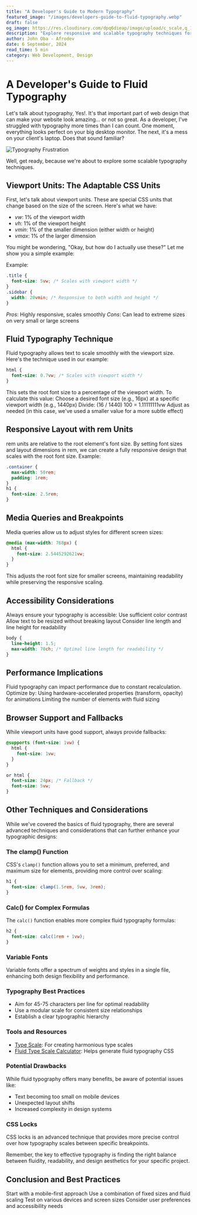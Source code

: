 ```yaml
---
title: "A Developer's Guide to Modern Typography"
featured_image: "/images/developers-guide-to-fluid-typography.webp"
draft: false
og_image: https://res.cloudinary.com/dpq6dieap/image/upload/c_scale,q_100,w_532/v1725829023/developers-guide-to-fluid-typography_mbidth.jpg
description: "Explore responsive and scalable typography techniques for web development. Learn about viewport units, fluid typography, rem units, and best practices for creating consistent designs across devices."
author: John Oba - Afrodev
date: 6 September, 2024
read_time: 5 min
category: Web Development, Design
---
```


# A Developer's Guide to Fluid Typography

Let's talk about typography, Yes!. It's that important part of web design that can make your website look amazing... or not so great. As a developer, I've struggled with typography more times than I can count. One moment, everything looks perfect on your big desktop monitor. The next, it's a mess on your client's laptop. Does that sound familiar?

![Typography Frustration](https://media.giphy.com/media/3o7TKre2pXE2DeUVP2/giphy.gif)

Well, get ready, because we're about to explore some scalable typography techniques. 

## Viewport Units: The Adaptable CSS Units

First, let's talk about viewport units. These are special CSS units that change based on the size of the screen. Here's what we have:

- *vw*: 1% of the viewport width
- *vh*: 1% of the viewport height
- *vmin*: 1% of the smaller dimension (either width or height)
- *vmax*: 1% of the larger dimension

You might be wondering, "Okay, but how do I actually use these?" Let me show you a simple example:


Example:

```css
.title {
  font-size: 5vw; /* Scales with viewport width */
}
.sidebar {
  width: 20vmin; /* Responsive to both width and height */
}
```

_Pros_: Highly responsive, scales smoothly
_Cons_: Can lead to extreme sizes on very small or large screens 

## Fluid Typography Technique

Fluid typography allows text to scale smoothly with the viewport size. Here's the technique used in our example:
```css
html {
  font-size: 0.7vw; /* Scales with viewport width */
}
```

This sets the root font size to a percentage of the viewport width. To calculate this value:
Choose a desired font size (e.g., 16px) at a specific viewport width (e.g., 1440px)
Divide: (16 / 1440) 100 = 1.11111111vw
Adjust as needed (in this case, we've used a smaller value for a more subtle effect) 

## Responsive Layout with rem Units

rem units are relative to the root element's font size. By setting font sizes and layout dimensions in rem, we can create a fully responsive design that scales with the root font size.
Example:

```css
.container {
  max-width: 50rem;
  padding: 1rem;
}
h1 {
  font-size: 2.5rem;
}
```

## Media Queries and Breakpoints

Media queries allow us to adjust styles for different screen sizes:

```css
@media (max-width: 768px) {
  html {
    font-size: 2.5445292621vw;
  }
}
```

This adjusts the root font size for smaller screens, maintaining readability while preserving the responsive scaling. 

## Accessibility Considerations

Always ensure your typography is accessible:
Use sufficient color contrast
Allow text to be resized without breaking layout
Consider line length and line height for readability

```css
body {
  line-height: 1.5;
  max-width: 70ch; /* Optimal line length for readability */
}
```

## Performance Implications

Fluid typography can impact performance due to constant recalculation. Optimize by:
Using hardware-accelerated properties (transform, opacity) for animations
Limiting the number of elements with fluid sizing

## Browser Support and Fallbacks

While viewport units have good support, always provide fallbacks:

```css
@supports (font-size: 1vw) {
  html {
    font-size: 1vw;
  }
}

or html {
  font-size: 24px; /* Fallback */
  font-size: 5vw;
}
```

## Other Techniques and Considerations

While we've covered the basics of fluid typography, there are several advanced techniques and considerations that can further enhance your typographic designs:

### The clamp() Function
CSS's `clamp()` function allows you to set a minimum, preferred, and maximum size for elements, providing more control over scaling:

```css
h1 {
  font-size: clamp(1.5rem, 5vw, 3rem);
}
```

### Calc() for Complex Formulas
The `calc()` function enables more complex fluid typography formulas:

```css
h2 {
  font-size: calc(1rem + 1vw);
}
```

### Variable Fonts
Variable fonts offer a spectrum of weights and styles in a single file, enhancing both design flexibility and performance.

### Typography Best Practices
- Aim for 45-75 characters per line for optimal readability
- Use a modular scale for consistent size relationships
- Establish a clear typographic hierarchy

### Tools and Resources
- [Type Scale](https://type-scale.com/): For creating harmonious type scales
- [Fluid Type Scale Calculator](https://www.fluid-type-scale.com/): Helps generate fluid typography CSS

### Potential Drawbacks
While fluid typography offers many benefits, be aware of potential issues like:
- Text becoming too small on mobile devices
- Unexpected layout shifts
- Increased complexity in design systems

### CSS Locks
CSS locks is an advanced technique that provides more precise control over how typography scales between specific breakpoints.

Remember, the key to effective typography is finding the right balance between fluidity, readability, and design aesthetics for your specific project.

## Conclusion and Best Practices

Start with a mobile-first approach
Use a combination of fixed sizes and fluid scaling
Test on various devices and screen sizes
Consider user preferences and accessibility needs
